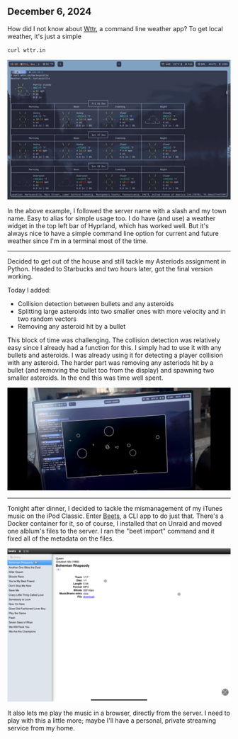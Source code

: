## December 6, 2024

How did I not know about [Wttr](https://wttr.in), a command line weather app? To get local weather, it's just a simple 

```bash
curl wttr.in
```

![Example of my local weather using Wttr](../../../Images/Wttr.png)

In the above example, I followed the server name with a slash and my town name. Easy to alias for simple usage too. I do have (and use) a weather widget in the top left bar of Hyprland, which has worked well. But it's always nice to have a simple command line option for current and future weather since I'm in a terminal most of the time.

---

Decided to get out of the house and still tackle my Asteriods assignment in Python. Headed to Starbucks and two hours later, got the final version working. 

Today I added:
- Collision detection between bullets and any asteroids
- Splitting large asteroids into two smaller ones with more velocity and in two random vectors
- Removing any asteroid hit by a bullet

This block of time was challenging. The collision detection was relatively easy since I already had a function for this. I simply had to use it with any bullets and asteroids. I was already using it for detecting a player collision with any asteroid. The harder part was removing any asteriods hit by a bullet (and removing the bullet too from the display) and spawning two smaller asteroids. In the end this was time well spent.

![Asteroids in Python](../../../Images/IMG_0218.png)

---

Tonight after dinner, I decided to tackle the mismanagement of my iTunes music on the iPod Classic. Enter [Beets](https://beets.io), a CLI app to do just that. There's a Docker container for it, so of course, I installed that on Unraid and moved one alblum's files to the server. I ran the "beet import" command and it fixed all of the metadata on the files. 

![Beets](../../../Images/Beets.jpg)

It also lets me play the music in a browser, directly from the server. I need to play with this a little more; maybe I'll have a personal, private streaming service from my home.
